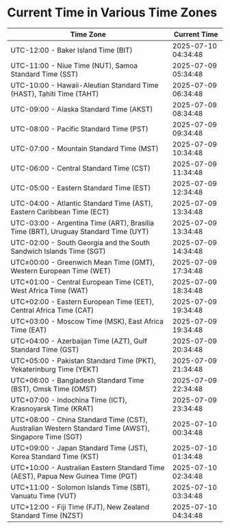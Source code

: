 # Current Time in Various Time Zones

| Time Zone | Current Time |
|-----------|--------------|
| UTC-12:00 - Baker Island Time (BIT) | 2025-07-10 04:34:48 |
| UTC-11:00 - Niue Time (NUT), Samoa Standard Time (SST) | 2025-07-09 05:34:48 |
| UTC-10:00 - Hawaii-Aleutian Standard Time (HAST), Tahiti Time (TAHT) | 2025-07-09 06:34:48 |
| UTC-09:00 - Alaska Standard Time (AKST) | 2025-07-09 08:34:48 |
| UTC-08:00 - Pacific Standard Time (PST) | 2025-07-09 09:34:48 |
| UTC-07:00 - Mountain Standard Time (MST) | 2025-07-09 10:34:48 |
| UTC-06:00 - Central Standard Time (CST) | 2025-07-09 11:34:48 |
| UTC-05:00 - Eastern Standard Time (EST) | 2025-07-09 12:34:48 |
| UTC-04:00 - Atlantic Standard Time (AST), Eastern Caribbean Time (ECT) | 2025-07-09 13:34:48 |
| UTC-03:00 - Argentina Time (ART), Brasília Time (BRT), Uruguay Standard Time (UYT) | 2025-07-09 13:34:48 |
| UTC-02:00 - South Georgia and the South Sandwich Islands Time (SGT) | 2025-07-09 14:34:48 |
| UTC±00:00 - Greenwich Mean Time (GMT), Western European Time (WET) | 2025-07-09 17:34:48 |
| UTC+01:00 - Central European Time (CET), West Africa Time (WAT) | 2025-07-09 18:34:48 |
| UTC+02:00 - Eastern European Time (EET), Central Africa Time (CAT) | 2025-07-09 19:34:48 |
| UTC+03:00 - Moscow Time (MSK), East Africa Time (EAT) | 2025-07-09 19:34:48 |
| UTC+04:00 - Azerbaijan Time (AZT), Gulf Standard Time (GST) | 2025-07-09 20:34:48 |
| UTC+05:00 - Pakistan Standard Time (PKT), Yekaterinburg Time (YEKT) | 2025-07-09 21:34:48 |
| UTC+06:00 - Bangladesh Standard Time (BST), Omsk Time (OMST) | 2025-07-09 22:34:48 |
| UTC+07:00 - Indochina Time (ICT), Krasnoyarsk Time (KRAT) | 2025-07-09 23:34:48 |
| UTC+08:00 - China Standard Time (CST), Australian Western Standard Time (AWST), Singapore Time (SGT) | 2025-07-10 00:34:48 |
| UTC+09:00 - Japan Standard Time (JST), Korea Standard Time (KST) | 2025-07-10 01:34:48 |
| UTC+10:00 - Australian Eastern Standard Time (AEST), Papua New Guinea Time (PGT) | 2025-07-10 02:34:48 |
| UTC+11:00 - Solomon Islands Time (SBT), Vanuatu Time (VUT) | 2025-07-10 03:34:48 |
| UTC+12:00 - Fiji Time (FJT), New Zealand Standard Time (NZST) | 2025-07-10 04:34:48 |
